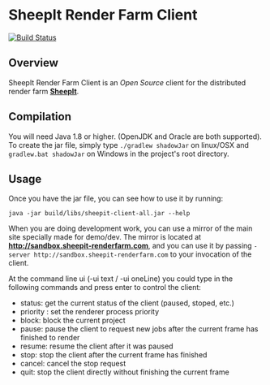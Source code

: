 # SheepIt Render Farm Client

[![Build Status](https://secure.travis-ci.org/laurent-clouet/sheepit-client.svg)](http://travis-ci.org/laurent-clouet/sheepit-client)

## Overview

SheepIt Render Farm Client is an *Open Source* client for the distributed render farm [**SheepIt**](https://www.sheepit-renderfarm.com).

## Compilation

You will need Java 1.8 or higher. (OpenJDK and Oracle are both supported).
To create the jar file, simply type `./gradlew shadowJar` on linux/OSX and `gradlew.bat shadowJar` on Windows in the project's root directory.

## Usage

Once you have the jar file, you can see how to use it by running:

    java -jar build/libs/sheepit-client-all.jar --help

When you are doing development work, you can use a mirror of the main site specially made for demo/dev. The mirror is located at **http://sandbox.sheepit-renderfarm.com**, and you can use it by passing `-server http://sandbox.sheepit-renderfarm.com` to your invocation of the client.

At the command line ui (-ui text / -ui oneLine) you could type in the following commands and press enter to control the client:

* status: get the current status of the client (paused, stoped, etc.)
* priority <n>: set the renderer process priority
* block: block the current project
* pause: pause the client to request new jobs after the current frame has finished to render
* resume: resume the client after it was paused
* stop: stop the client after the current frame has finished
* cancel: cancel the stop request
* quit: stop the client directly without finishing the current frame
